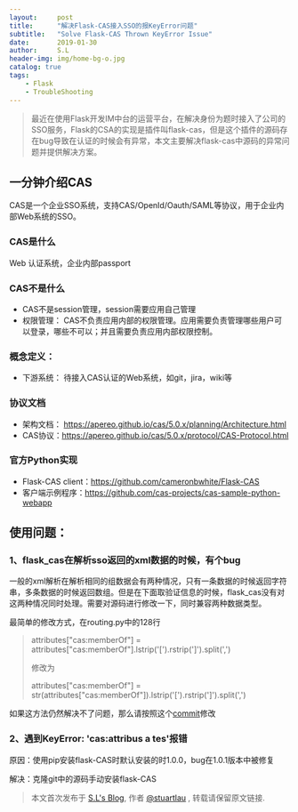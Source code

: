 ```yaml
---
layout:     post
title:      "解决Flask-CAS接入SSO的报KeyError问题"
subtitle:   "Solve Flask-CAS Thrown KeyError Issue"
date:       2019-01-30
author:     S.L
header-img: img/home-bg-o.jpg
catalog: true
tags:
    - Flask
    - TroubleShooting
---
```

    
> 最近在使用Flask开发IM中台的运营平台，在解决身份为题时接入了公司的SSO服务，Flask的CSA的实现是插件叫flask-cas，但是这个插件的源码存在bug导致在认证的时候会有异常，本文主要解决flask-cas中源码的异常问题并提供解决方案。

## 一分钟介绍CAS
CAS是一个企业SSO系统，支持CAS/OpenId/Oauth/SAML等协议，用于企业内部Web系统的SSO。

### CAS是什么
Web 认证系统，企业内部passport

### CAS不是什么
- CAS不是session管理，session需要应用自己管理
- 权限管理： CAS不负责应用内部的权限管理。应用需要负责管理哪些用户可以登录，哪些不可以；并且需要负责应用内部权限控制。

### 概念定义：
- 下游系统： 待接入CAS认证的Web系统，如git，jira，wiki等

### 协议文档
- 架构文档： https://apereo.github.io/cas/5.0.x/planning/Architecture.html
- CAS协议：https://apereo.github.io/cas/5.0.x/protocol/CAS-Protocol.html

### 官方Python实现
- Flask-CAS client：https://github.com/cameronbwhite/Flask-CAS
- 客户端示例程序：https://github.com/cas-projects/cas-sample-python-webapp

## 使用问题：

### 1、flask_cas在解析sso返回的xml数据的时候，有个bug
一般的xml解析在解析相同的组数据会有两种情况，只有一条数据的时候返回字符串，多条数据的时候返回数组。但是在下面取验证信息的时候，flask_cas没有对这两种情况同时处理。需要对源码进行修改一下，同时兼容两种数据类型。

最简单的修改方式，在routing.py中的128行

>attributes["cas:memberOf"] = attributes["cas:memberOf"].lstrip('[').rstrip(']').split(',')
>
> 修改为
>
>attributes["cas:memberOf"] = str(attributes["cas:memberOf"]).lstrip('[').rstrip(']').split(',')

如果这方法仍然解决不了问题，那么请按照这个[commit](https://github.com/cameronbwhite/Flask-CAS/pull/36/files)修改

### 2、遇到KeyError: 'cas:attribus a tes'报错

原因：使用pip安装flask-CAS时默认安装的时1.0.0，bug在1.0.1版本中被修复

解决：克隆git中的源码手动安装flask-CAS


> 本文首次发布于 [S.L's Blog](https://liushuo.me), 作者 [@stuartlau](http://github.com/stuartlau) ,
转载请保留原文链接.
